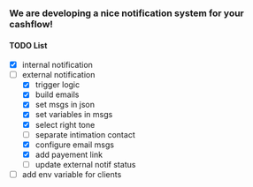 ### We are developing a nice notification system for your cashflow!

#### TODO List
  - [x] internal notification
  - [ ] external notification
    - [x] trigger logic
    - [x] build emails
    - [x] set msgs in json
    - [x] set variables in msgs
    - [x] select right tone
    - [ ] separate intimation contact
    - [x] configure email msgs
    - [x] add payement link
    - [ ] update external notif status 
  - [ ] add env variable for clients